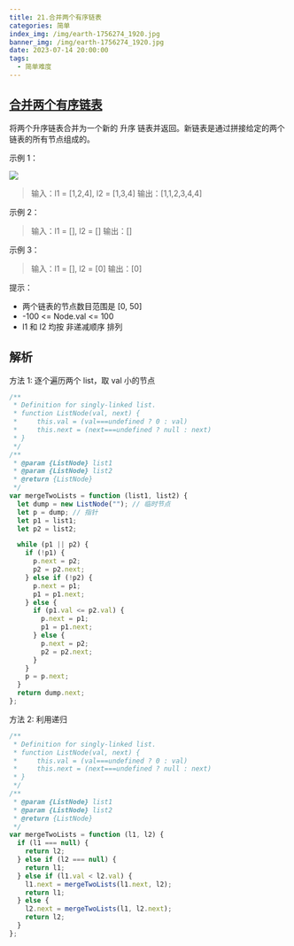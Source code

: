 ```yaml
---
title: 21.合并两个有序链表
categories: 简单
index_img: /img/earth-1756274_1920.jpg
banner_img: /img/earth-1756274_1920.jpg
date: 2023-07-14 20:00:00
tags:
  - 简单难度
---
```


## [合并两个有序链表](https://leetcode.cn/problems/merge-two-sorted-lists/)

将两个升序链表合并为一个新的 升序 链表并返回。新链表是通过拼接给定的两个链表的所有节点组成的。

<!-- more -->

示例 1：

<img src="/img/21/merge_ex1.jpg" />

> 输入：l1 = [1,2,4], l2 = [1,3,4]
> 输出：[1,1,2,3,4,4]

示例 2：

> 输入：l1 = [], l2 = []
> 输出：[]

示例 3：

> 输入：l1 = [], l2 = [0]
> 输出：[0]

提示：

- 两个链表的节点数目范围是 [0, 50]
- -100 <= Node.val <= 100
- l1 和 l2 均按 非递减顺序 排列

## 解析

方法 1: 逐个遍历两个 list，取 val 小的节点

```javascript
/**
 * Definition for singly-linked list.
 * function ListNode(val, next) {
 *     this.val = (val===undefined ? 0 : val)
 *     this.next = (next===undefined ? null : next)
 * }
 */
/**
 * @param {ListNode} list1
 * @param {ListNode} list2
 * @return {ListNode}
 */
var mergeTwoLists = function (list1, list2) {
  let dump = new ListNode(""); // 临时节点
  let p = dump; // 指针
  let p1 = list1;
  let p2 = list2;

  while (p1 || p2) {
    if (!p1) {
      p.next = p2;
      p2 = p2.next;
    } else if (!p2) {
      p.next = p1;
      p1 = p1.next;
    } else {
      if (p1.val <= p2.val) {
        p.next = p1;
        p1 = p1.next;
      } else {
        p.next = p2;
        p2 = p2.next;
      }
    }
    p = p.next;
  }
  return dump.next;
};
```

方法 2: 利用递归

```javascript
/**
 * Definition for singly-linked list.
 * function ListNode(val, next) {
 *     this.val = (val===undefined ? 0 : val)
 *     this.next = (next===undefined ? null : next)
 * }
 */
/**
 * @param {ListNode} list1
 * @param {ListNode} list2
 * @return {ListNode}
 */
var mergeTwoLists = function (l1, l2) {
  if (l1 === null) {
    return l2;
  } else if (l2 === null) {
    return l1;
  } else if (l1.val < l2.val) {
    l1.next = mergeTwoLists(l1.next, l2);
    return l1;
  } else {
    l2.next = mergeTwoLists(l1, l2.next);
    return l2;
  }
};
```
